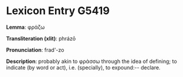 # Lexicon Entry G5419

**Lemma**: φράζω

**Transliteration (xlit)**: phrázō

**Pronunciation**: frad'-zo

**Description**:
probably akin to φράσσω through the idea of defining; to indicate (by word or act), i.e. (specially), to expound:-- declare.
